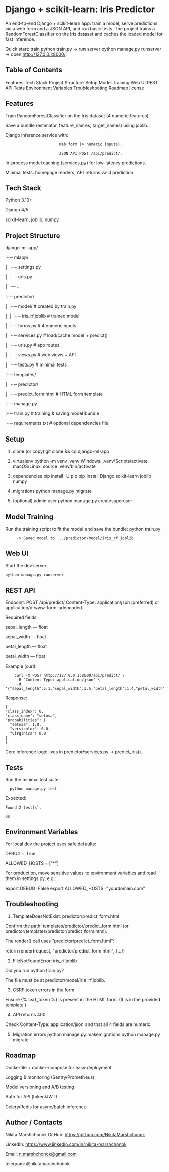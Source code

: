 #  Django + scikit-learn: Iris Predictor



An end-to-end Django + scikit-learn app: train a model, serve predictions via a web form and a JSON API, and run basic tests.
The project trains a RandomForestClassifier on the Iris dataset and caches the loaded model for fast inference.


Quick start: train python train.py → run server python manage.py runserver → open http://127.0.0.1:8000/.




##  Table of Contents

Features
Tech Stack
Project Structure
Setup
Model Training
Web UI
REST API
Tests
Environment Variables
Troubleshooting
Roadmap
license


##  Features
  
  Train RandomForestClassifier on the Iris dataset (4 numeric features).
  
  Save a bundle (estimator, feature_names, target_names) using joblib.
  
  Django inference service with:
                            
                            Web form (4 numeric inputs).
                            
                            JSON API POST /api/predict/.
  
  In-process model caching (services.py) for low-latency predictions.
  
  Minimal tests: homepage renders, API returns valid prediction.


##  Tech Stack

Python 3.10+

Django 4/5

scikit-learn, joblib, numpy



##  Project Structure

django-ml-app/

├ ─ mlapp/

│  ├ ─ settings.py

│  ├ ─ urls.py

│  └─ ...

├ ─ predictor/

│  ├ ─ model/                # created by train.py

│  │  └ ─ iris_rf.joblib     # trained model

│  ├ ─ forms.py              # 4 numeric inputs

│  ├ ─ services.py           # load/cache model + predict()

│  ├ ─ urls.py               # app routes

│  ├ ─ views.py              # web views + API

│  └ ─ tests.py              # minimal tests

├ ─ templates/

│  └ ─ predictor/

│     └ ─ predict_form.html  # HTML form template

├ ─ manage.py

├ ─ train.py                 # training & saving model bundle

└ ─ requirements.txt         # optional dependencies file




##  Setup

1) clone (or copy)
git clone <this-repo> && cd django-ml-app

2) virtualenv
python -m venv .venv
Windows: .venv\Scripts\activate
macOS/Linux:
source .venv/bin/activate

3) dependencies
pip install -U pip
pip install Django scikit-learn joblib numpy

4) migrations
python manage.py migrate

5) (optional) admin user
python manage.py createsuperuser



##  Model Training

Run the training script to fit the model and save the bundle:
    python train.py
        
         -> Saved model to .../predictor/model/iris_rf.joblib


##  Web UI

Start the dev server:
    
    python manage.py runserver



##  REST API

Endpoint: POST /api/predict/
Content-Type: application/json (preferred) or application/x-www-form-urlencoded.

Required fields:

  sepal_length — float

  sepal_width — float

  petal_length — float

  petal_width — float

Example (curl):

        curl -X POST http://127.0.0.1:8000/api/predict/ \
         -H "Content-Type: application/json" \
         -d '{"sepal_length":5.1,"sepal_width":3.5,"petal_length":1.4,"petal_width":0.2}'


Response:

    {
    "class_index": 0,
    "class_name": "setosa",
    "probabilities": {
      "setosa": 1.0,
      "versicolor": 0.0,
      "virginica": 0.0
    }
    }


Core inference logic lives in predictor/services.py → predict_iris().



##  Tests

Run the minimal test suite:
      
      python manage.py test

Expected:

    Found 2 test(s).
    ..
    OK


##  Environment Variables

For local dev the project uses safe defaults:

  DEBUG = True

  ALLOWED_HOSTS = ["*"]

For production, move sensitive values to environment variables and read them in settings.py, e.g.:

  export DEBUG=False
  export ALLOWED_HOSTS="yourdomain.com"


##  Troubleshooting

1) TemplateDoesNotExist: predictor/predict_form.html

Confirm the path: templates/predictor/predict_form.html (or predictor/templates/predictor/predict_form.html).

The render() call uses "predictor/predict_form.html":

  return render(request, "predictor/predict_form.html", {...})


2) FileNotFoundError: iris_rf.joblib

  Did you run python train.py?

  The file must be at predictor/model/iris_rf.joblib.


3) CSRF token errors in the form

  Ensure {% csrf_token %} is present in the HTML form. (It is in the provided template.)

4) API returns 400

  Check Content-Type: application/json and that all 4 fields are numeric.

5) Migration errors
     python manage.py makemigrations
     python manage.py migrate

##  Roadmap

 Dockerfile + docker-compose for easy deployment

 Logging & monitoring (Sentry/Prometheus)

 Model versioning and A/B testing

 Auth for API (token/JWT)

 Celery/Redis for async/batch inference


## Author / Contacts

  Nikita Marshchonok GitHub: https://github.com/NikitaMarshchonok 

  LinkedIn: https://www.linkedin.com/in/nikita-marshchonok

  Email: n.marshchonok@gmail.com

  telegram: @nikitamarshchonok
